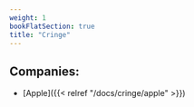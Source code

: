 ```yaml
---
weight: 1
bookFlatSection: true
title: "Cringe"
---
```


## Companies:
* [Apple]({{< relref "/docs/cringe/apple" >}})
